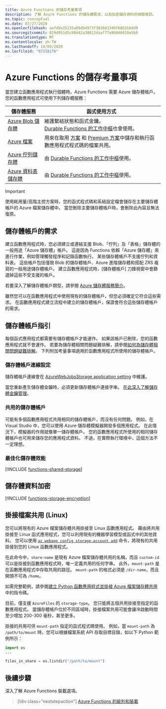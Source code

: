 ```yaml
---
title: Azure Functions 的儲存考量事項
description: 了解 Azure Functions 的儲存體需求，以及加密儲存資料的相關資訊。
ms.topic: conceptual
ms.date: 07/27/2020
ms.openlocfilehash: aefd9a35235a09d94973f383603349f6862bbdd9
ms.sourcegitcommit: 829d951d5c90442a38012daaf77e86046018e5b9
ms.translationtype: MT
ms.contentlocale: zh-TW
ms.lasthandoff: 10/09/2020
ms.locfileid: "87318176"
---
```

# <a name="storage-considerations-for-azure-functions"></a>Azure Functions 的儲存考量事項

當您建立函數應用程式執行個體時，Azure Functions 需要 Azure 儲存體帳戶。 您的函數應用程式可使用下列儲存體服務：


|儲存體服務  | 函式使用方式  |
|---------|---------|
| [Azure Blob 儲存體](../storage/blobs/storage-blobs-introduction.md)     | 維護繫結狀態和函式金鑰。  <br/>[Durable Functions 的工作中樞](durable/durable-functions-task-hubs.md)也會使用。 |
| [Azure 檔案](../storage/files/storage-files-introduction.md)  | 用來在取用 [方案](functions-scale.md#consumption-plan) 和 [Premium 方案](functions-scale.md#premium-plan)中儲存和執行函數應用程式程式碼的檔案共用。 |
| [Azure 佇列儲存體](../storage/queues/storage-queues-introduction.md)     | 由 [Durable Functions 的工作中樞](durable/durable-functions-task-hubs.md)使用。   |
| [Azure 資料表儲存體](../storage/tables/table-storage-overview.md)  |  由 [Durable Functions 的工作中樞](durable/durable-functions-task-hubs.md)使用。       |

> [!IMPORTANT]
> 使用耗用量/高階主控方案時，您的函式程式碼和系結設定檔會儲存在主要儲存體帳戶的 Azure 檔案儲存體中。 當您刪除主要儲存體帳戶時，會刪除此內容且無法復原。

## <a name="storage-account-requirements"></a>儲存體帳戶的需求

建立函數應用程式時，您必須建立或連結支援 Blob、「佇列」及「表格」儲存體的一般用途「Azure 儲存體」帳戶。 這是因為 Functions 依賴「Azure 儲存體」來進行作業，例如管理觸發程序和記錄函數執行。 某些儲存體帳戶不支援佇列和資料表。 這些帳戶包括僅限 Blob 的儲存體帳戶、Azure 進階儲存體和搭配 ZRS 複寫的一般用途儲存體帳戶。 建立函數應用程式時，[儲存體帳戶] 刀鋒視窗中會篩選掉這些不受支援的帳戶。

若要深入了解儲存體帳戶類型，請參閱 [Azure 儲存體服務簡介](../storage/common/storage-introduction.md#core-storage-services)。 

雖然您可以在函數應用程式中使用現有的儲存體帳戶，但您必須確定它符合這些需求。 在函數應用程式建立流程中建立的儲存體帳戶，保證會符合這些儲存體帳戶的需求。  

## <a name="storage-account-guidance"></a>儲存體帳戶指引

每個函式應用程式都需要有儲存體帳戶才能運作。 如果該帳戶已刪除，您的函數應用程式就不會運作。 若要為儲存體相關問題疑難排解，請參閱[如何為儲存體相關問題疑難排解](functions-recover-storage-account.md)。 下列附加考量事項適用於函數應用程式所使用的儲存體帳戶。

### <a name="storage-account-connection-setting"></a>儲存體帳戶連線設定

儲存體帳戶連線會在 [AzureWebJobsStorage application setting](./functions-app-settings.md#azurewebjobsstorage) 中維護。 

當您重新產生儲存體金鑰時，必須更新儲存體帳戶連接字串。 [在此深入了解儲存體金鑰管理](../storage/common/storage-account-create.md)。

### <a name="shared-storage-accounts"></a>共用的儲存體帳戶

可能有多個函數應用程式共用相同的儲存體帳戶，而沒有任何問題。 例如，在 Visual Studio 中，您可以使用 Azure 儲存體模擬器開發多個應用程式。 在此情況下，模擬器的作用就像單一儲存體帳戶。 您的函數應用程式所使用的相同儲存體帳戶也可用來儲存您的應用程式資料。 不過，在實際執行環境中，這個方法不一定理想。

### <a name="optimize-storage-performance"></a>最佳化儲存體效能

[!INCLUDE [functions-shared-storage](../../includes/functions-shared-storage.md)]

## <a name="storage-data-encryption"></a>儲存體資料加密

[!INCLUDE [functions-storage-encryption](../../includes/functions-storage-encryption.md)]

## <a name="mount-file-shares-linux"></a>掛接檔案共用 (Linux)

您可以將現有的 Azure 檔案儲存體共用掛接至 Linux 函數應用程式。 藉由將共用掛接至 Linux 函式應用程式，您可以利用現有的機器學習模型或函式中的其他資料。 您可以使用 [`az webapp config storage-account add`](/cli/azure/webapp/config/storage-account#az-webapp-config-storage-account-add) 命令，將現有的共用掛接到您的 Linux 函數應用程式。 

在此命令中，`share-name` 是現有 Azure 檔案儲存體共用的名稱，而且 `custom-id` 可以是掛接到函數應用程式時，唯一定義共用的任何字串。 此外，`mount-path` 是在函數應用程式中存取共用的路徑。 `mount-path` 的格式必須是 `/dir-name`，而且開頭不可為 `/home`。

如需完整範例，請參閱[建立 Python 函數應用程式並掛接 Azure 檔案儲存體共用](scripts/functions-cli-mount-files-storage-linux.md)中的指令碼。 

目前，僅支援 `AzureFiles` 的 `storage-type`。 您只能將五個共用掛接至指定的函數應用程式。 當儲存體帳戶位於不同區域時，掛接檔案共用可能會讓冷啟動時間至少增加 200-300 毫秒，甚至更多。

掛接的共用可供 `mount-path` 指定的函式程式碼使用。 例如，當 `mount-path` 為 `/path/to/mount` 時，您可以根據檔案系統 API 存取目標目錄，如以下 Python 範例所示：

```python
import os
...

files_in_share = os.listdir("/path/to/mount")
```

## <a name="next-steps"></a>後續步驟

深入了解 Azure Functions 裝載選項。

> [!div class="nextstepaction"]
> [Azure Functions 的級別和裝載](functions-scale.md)
